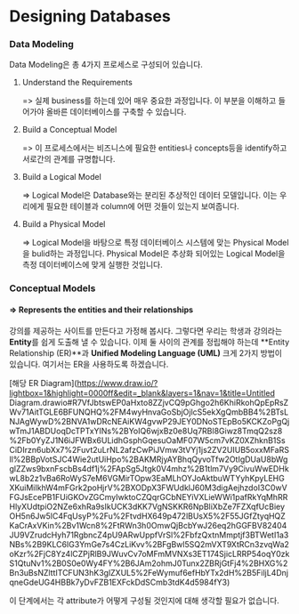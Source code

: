 # Designing Databases

### Data Modeling

Data Modeling은 총 4가지 프로세스로 구성되어 있습니다.

1. Understand the Requirements

   => 실제 business를 하는데 있어 매우 중요한 과정입니다. 이 부분을 이해하고 들어가야 올바른 데이터베이스를 구축할 수 있습니다.

2. Build a Conceptual Model

   => 이 프로세스에서는 비즈니스에 필요한 entities나 concepts등을 identify하고 서로간의 관계를 규명합니다.

3. Build a Logical Model

   => Logical Model은 Database와는 분리된 추상적인 데이터 모델입니다. 이는 우리에게 필요한 테이블과 column에 어떤 것들이 있는지 보여줍니다.

4. Build a Physical Model

   => Logical Model을 바탕으로 특정 데이터베이스 시스템에 맞는 Physical Model을 bulid하는 과정입니다. Physical Model은 추상화 되어있는 Logical Model을 측정 데이터베이스에 맞게 실행한 것입니다.

### Conceptual Models

#### => Represents the entities and their relationships

강의를 제공하는 사이트를 만든다고 가정해 봅시다. 그렇다면 우리는 학생과 강의라는 **Entity**를 쉽게 도출해 낼 수 있습니다. 이제 둘 사이의 관계를 정립해야 하는데 **Entity Relationship (ER)**과 **Unified Modeling Language (UML)** 크게 2가지 방법이 있습니다. 여기서는 ER을 사용하도록 하겠습니다.

[해당 ER Diagram](https://www.draw.io/?lightbox=1&highlight=0000ff&edit=_blank&layers=1&nav=1&title=Untitled Diagram.drawio#R7VfJbtswEP0aHxto8ZZjvCQ9pGhgo2h6KhiRkohQpEpRsZWv71AitTGLE6BFUNQHQ%2FM4wyHnvaGoSbjOjlcS5ekXgQmbBB4%2BTsLNJAgWywD%2BNVA1wDRcNEAiKW4gvwP29JEY0DNoSTEpBo5KCKZoPgQjwTmJ1ABDUoqDcTPTxYINs%2BYoIQ6wjxBz0e8Uq7RBl8Giwz8TmqQ2sz8%2Fb0YyZJ1N6iJFWBx6ULidhGsphGqesuOaMF07W5cm7vKZ0XZhknB1SsCiDIrzn6ubXx7%2Fuvt2uLrNL2afzCwPiJVmw3tVYj1js2ZV2UIUB5oxxMFaRSll%2BBpVotSJC4Wie2utUiHpo%2BAKMRjyAYBhqQyvoTfw2OtIgDUaU8bWgglZZws9bxnFscbBs4df1j%2FApSg5Jtgk0V4mhz%2B1tlm7Vy9CivuWwEDHkwL8b2z1vBa6RoWyS7eM6VGMirTOpw3EaMLhOYJoAktbuWTYyhKpyLEHGXKuiMiIkhW4mFGrk2poHjrV%2BXODpX3FWUdklJ60M3digAejhzdoI3C0wVFGJsEcePB1FUiGKOvZGCmyIwktoCZQqrGCbNEYiVXLieWWi1pafRkYqMhRRHlyXUdtpiO2NZe6xhRa9sIkUCK3dKK7VgNSKKR6NpBliXbZe7FZXqfUcBieyOH5n6Jw5lC4FqUsyP%2Fu%2FtvdHX649p472lBUsX5%2F55JGfZtyqHQZKaCrAxVKin%2Bv1Wcn8%2FtRWn3h0OmwQjBcbYwJ26eq2hGGFBV82404JU9VZrudcHyh71RgbncZ4pU9ARwUppfVrSl%2FbfzQxtnMmptjf3BTWetI1a3NBs%2B9KLC6IG3YmGe7s4CzLiKvv%2BFgBwl5SQ2mVXT9XtRCn3zvqWa2oKzr%2FjC8Yz4lCZPjRlB9JWuvCv7oMFmMVNXs3ET174SjicLRRP54oqY0zkS1QtuNv1%2B0S0e0Wy4FY%2B6JAm2ohmJ0Tunx2ZBRjGtFj4%2BHXG%2Bn3uBsNZlttITCFUN3hK3glZXUL5%2FeWymuf6efHbYTx2dH%2B5FiljL4DnjqneGdeUG4HBBk7yDvFZB1EXFckDdSCmb3tdK4d5984fY3)

이 단계에서는 각 attribute가 어떻게 구성될 것인지에 대해 생각할 필요가 없습니다.



